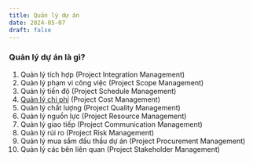 ```yaml
---
title: Quản lý dự án
date: 2024-05-07
draft: false
---
```

### Quản lý dự án là gì?



1. Quản lý tích hợp (Project Integration Management)
2. Quản lý phạm vi công việc (Project Scope Management)
3. Quản lý tiến độ (Project Schedule Management)
4. [Quản lý chi phí](notes/project-cost-management.md) (Project Cost Management)
5. Quản lý chất lượng (Project Quality Management)
6. Quản lý nguồn lực (Project Resource Management)
7. Quản lý giao tiếp (Project Communication Management)
8. Quản lý rủi ro (Project Risk Management)
9. Quản lý mua sắm đấu thầu dự án (Project Procurement Management)
10. Quản lý các bên liên quan (Project Stakeholder Management)
